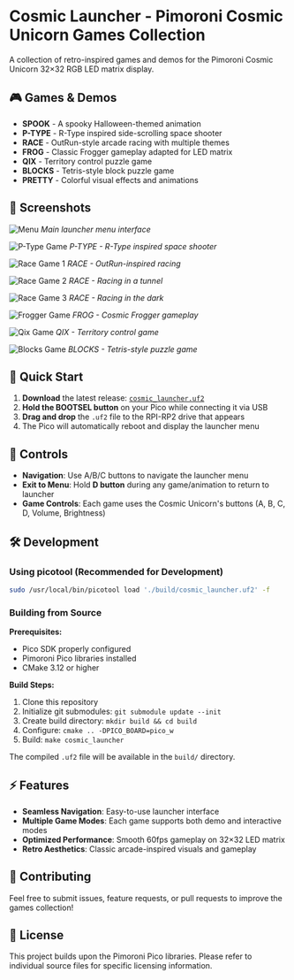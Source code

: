 # Cosmic Launcher - Pimoroni Cosmic Unicorn Games Collection

A collection of retro-inspired games and demos for the Pimoroni Cosmic Unicorn 32×32 RGB LED matrix display.

## 🎮 Games & Demos

- **SPOOK** - A spooky Halloween-themed animation
- **P-TYPE** - R-Type inspired side-scrolling space shooter
- **RACE** - OutRun-style arcade racing with multiple themes
- **FROG** - Classic Frogger gameplay adapted for LED matrix
- **QIX** - Territory control puzzle game
- **BLOCKS** - Tetris-style block puzzle game
- **PRETTY** - Colorful visual effects and animations

## 📸 Screenshots
![Menu](screenshots/menu.jpeg)
*Main launcher menu interface*

![P-Type Game](screenshots/p-type.jpeg)
*P-TYPE - R-Type inspired space shooter*

![Race Game 1](screenshots/racer1.jpeg)
*RACE - OutRun-inspired racing*

![Race Game 2](screenshots/racer2.jpeg)
*RACE - Racing in a tunnel*

![Race Game 3](screenshots/racer3.jpeg)
*RACE - Racing in the dark*

![Frogger Game](screenshots/frogger.jpeg)
*FROG - Cosmic Frogger gameplay*

![Qix Game](screenshots/qix.jpeg)
*QIX - Territory control game*

![Blocks Game](screenshots/blocks.jpeg)
*BLOCKS - Tetris-style puzzle game*


## 🚀 Quick Start

1. **Download** the latest release: [`cosmic_launcher.uf2`](https://github.com/mrkwllmsn/cosmic_laucher/blob/main/build/cosmic_launcher.uf2)
2. **Hold the BOOTSEL button** on your Pico while connecting it via USB
3. **Drag and drop** the `.uf2` file to the RPI-RP2 drive that appears
4. The Pico will automatically reboot and display the launcher menu

## 🎯 Controls

- **Navigation**: Use A/B/C buttons to navigate the launcher menu
- **Exit to Menu**: Hold **D button** during any game/animation to return to launcher
- **Game Controls**: Each game uses the Cosmic Unicorn's buttons (A, B, C, D, Volume, Brightness)

## 🛠 Development

### Using picotool (Recommended for Development)
```bash
sudo /usr/local/bin/picotool load './build/cosmic_launcher.uf2' -f
```

### Building from Source

**Prerequisites:**
- Pico SDK properly configured
- Pimoroni Pico libraries installed
- CMake 3.12 or higher

**Build Steps:**
1. Clone this repository
2. Initialize git submodules: `git submodule update --init`
3. Create build directory: `mkdir build && cd build`
4. Configure: `cmake .. -DPICO_BOARD=pico_w`
5. Build: `make cosmic_launcher`

The compiled `.uf2` file will be available in the `build/` directory.

## ⚡ Features

- **Seamless Navigation**: Easy-to-use launcher interface
- **Multiple Game Modes**: Each game supports both demo and interactive modes
- **Optimized Performance**: Smooth 60fps gameplay on 32×32 LED matrix
- **Retro Aesthetics**: Classic arcade-inspired visuals and gameplay

## 🤝 Contributing

Feel free to submit issues, feature requests, or pull requests to improve the games collection!

## 📝 License

This project builds upon the Pimoroni Pico libraries. Please refer to individual source files for specific licensing information. 

